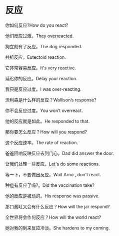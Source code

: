 # 反应

<p><span class="chinese">你如何反应?</span><span class="english">How do you react?</span></p>

<p><span class="chinese">他们反应过激。</span><span class="english">They overreacted.</span></p>

<p><span class="chinese">狗立刻有了反应。</span><span class="english">The dog responded.</span></p>

<p><span class="chinese">共析反应。</span><span class="english">Eutectoid reaction.</span></p>

<p><span class="chinese">它非常容易反应。</span><span class="english">It's very reactive.</span></p>

<p><span class="chinese">延迟你的反应。</span><span class="english">Delay your reaction.</span></p>

<p><span class="chinese">我只是反应过度。</span><span class="english">I was over-reacting.</span></p>

<p><span class="chinese">沃利森是什么样的反应？</span><span class="english">Wallison’s response?</span></p>

<p><span class="chinese">你不会反应过度。</span><span class="english">You won’t overreact.</span></p>

<p><span class="chinese">他的反应就是如此。</span><span class="english">He responded to that.</span></p>

<p><span class="chinese">那你要怎么反应？</span><span class="english">How will you respond?</span></p>

<p><span class="chinese">这个反应速率。</span><span class="english">The rate of reaction.</span></p>

<p><span class="chinese">爸爸回响反映反应去到门心。</span><span class="english">Dad did answer the door.</span></p>

<p><span class="chinese">让我们处理一些反应。</span><span class="english">Let's do some reactions.</span></p>

<p><span class="chinese">等一下，不要做出反应。</span><span class="english">Wait Arno , don't react.</span></p>

<p><span class="chinese">种痘有反应了吗?。</span><span class="english">Did the vaccination take?</span></p>

<p><span class="chinese">他的反应是被动的。</span><span class="english">His response was passive.</span></p>

<p><span class="chinese">那口酱缸又会有什么反应？</span><span class="english">How will the jar respond?</span></p>

<p><span class="chinese">全世界将会作何反应？</span><span class="english">How will the world react?</span></p>

<p><span class="chinese">她对我的到来反应冷淡。</span><span class="english">She hardens to my coming.</span></p>

